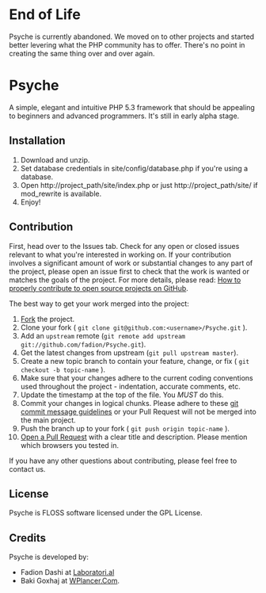 # End of Life

Psyche is currently abandoned. We moved on to other projects and started better levering what the PHP community has to offer. There's no point in creating the same thing over and over again.

# Psyche

A simple, elegant and intuitive PHP 5.3 framework that should be appealing to beginners and advanced programmers. It's still in early alpha stage.

## Installation

1. Download and unzip.
2. Set database credentials in site/config/database.php if you're using a database.
3. Open http://project_path/site/index.php or just http://project_path/site/ if mod_rewrite is available.
4. Enjoy!

## Contribution

First, head over to the Issues tab. Check for any open or closed issues relevant to what you're interested in working on. If your contribution involves a significant amount of work or substantial changes to any part of the project, please open an issue first to check that the work is wanted or matches the goals of the project. For more details, please read: [How to properly contribute to open source projects on GitHub](http://gun.io/blog/how-to-github-fork-branch-and-pull-request/). 

The best way to get your work merged into the project:

1. [Fork](http://help.github.com/fork-a-repo/) the project.
2. Clone your fork ( `git clone git@github.com:<username>/Psyche.git` ).
3. Add an `upstream` remote (`git remote add upstream git://github.com/fadion/Psyche.git`).
4. Get the latest changes from upstream (`git pull upstream master`).
5. Create a new topic branch to contain your feature, change, or fix ( `git checkout -b topic-name` ).
6. Make sure that your changes adhere to the current coding conventions used throughout the project - indentation, accurate comments, etc.
7. Update the timestamp at the top of the file. You *MUST* do this.
8. Commit your changes in logical chunks. Please adhere to these [git commit message guidelines](http://tbaggery.com/2008/04/19/a-note-about-git-commit-messages.html) or your Pull Request will not be merged into the main project.
9. Push the branch up to your fork ( `git push origin topic-name` ).
10. [Open a Pull Request](http://help.github.com/send-pull-requests/) with a clear title and description. Please mention which browsers you tested in.

If you have any other questions about contributing, please feel free to contact us.

## License

Psyche is FLOSS software licensed under the GPL License.

## Credits

Psyche is developed by:
* Fadion Dashi at [Laboratori.al](http://laboratori.al/ "Web Developer and Designer from Tirana, Albania")
* Baki Goxhaj at [WPlancer.Com](http://wplancer.com/ "WordPress Freelancer").